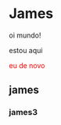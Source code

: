 # James

oi mundo!

estou aqui


<div>
<p style = "color:red;" > eu de novo </p>
</div>


## james
### james3
